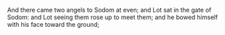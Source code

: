 And there came two angels to Sodom at even; and Lot sat in the gate of Sodom: and Lot seeing them rose up to meet them; and he bowed himself with his face toward the ground;
